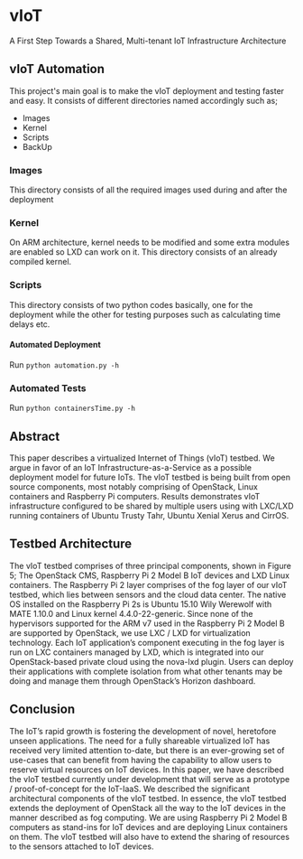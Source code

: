 # vIoT
A First Step Towards a Shared, Multi-tenant IoT Infrastructure Architecture

## vIoT Automation
This project's main goal is to make the vIoT deployment and testing faster and easy. It consists of different directories named accordingly such as;
* Images
* Kernel
* Scripts
* BackUp
### Images
This directory consists of all the required images used during and after the deployment
### Kernel
On ARM architecture, kernel needs to be modified and some extra modules are enabled so LXD can work on it. This directory consists of an already compiled kernel.
### Scripts
This directory consists of two python codes basically, one for the deployment while the other for testing purposes such as calculating time delays etc.
#### Automated Deployment
Run `python automation.py -h`
### Automated Tests
Run `python containersTime.py -h`

## Abstract
This paper describes a virtualized Internet of Things (vIoT) testbed. We argue in favor of an IoT Infrastructure-as-a-Service as a possible deployment model for future IoTs. The vIoT testbed is being built from open source components, most notably comprising of OpenStack, Linux containers and Raspberry Pi computers. Results demonstrates vIoT infrastructure configured to be shared by multiple users using with LXC/LXD running containers of Ubuntu Trusty Tahr, Ubuntu Xenial Xerus and CirrOS.

## Testbed Architecture
The vIoT testbed comprises of three principal components, shown in Figure 5; The OpenStack CMS, Raspberry Pi 2 Model B IoT devices and LXD Linux containers. The Raspberry Pi 2 layer comprises of the fog layer of our vIoT testbed, which lies between sensors and the cloud data center. The native OS installed on the Raspberry Pi 2s is Ubuntu 15.10 Wily Werewolf with MATE 1.10.0 and Linux kernel 4.4.0-22-generic. Since none of the hypervisors supported for the ARM v7 used in the Raspberry Pi 2 Model B are supported by OpenStack, we use LXC / LXD for virtualization technology. Each IoT application’s component executing in the fog layer is run on LXC containers managed by LXD, which is integrated into our OpenStack-based private cloud using the nova-lxd plugin. Users can deploy their applications with complete isolation from what other tenants may be doing and manage them through OpenStack’s Horizon dashboard.

## Conclusion
The IoT’s rapid growth is fostering the development of novel, heretofore unseen applications. The need for a fully shareable virtualized IoT has received very limited attention to-date, but there is an ever-growing set of use-cases that can benefit from having the capability to allow users to reserve virtual resources on IoT devices. In this paper, we have described the vIoT testbed currently under development that will serve as a prototype / proof-of-concept for the IoT-IaaS. We described the significant architectural components of the vIoT testbed. In essence, the vIoT testbed extends the deployment of OpenStack all the way to the IoT devices in the manner described as fog computing. We are using Raspberry Pi 2 Model B computers as stand-ins for IoT devices and are deploying Linux containers on them. The vIoT testbed will also have to extend the sharing of resources to the sensors attached to IoT devices.
